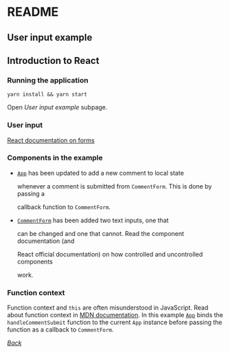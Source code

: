 # README

## User input example

## Introduction to React

### Running the application

```text
yarn install && yarn start
```

Open _User input example_ subpage.

### User input

[React documentation on forms](https://reactjs.org/docs/forms.html)

### Components in the example

* [`App`](https://github.com/urmastalimaa/interactive_frontend_development_2018/tree/cdb4bae60178ff8cb84deb048ae3ba7f93a069f5/lecture_2/src/user_input_example/App.js) has been updated to add a new comment to local state

  whenever a comment is submitted from `CommentForm`. This is done by passing a

  callback function to `CommentForm`.

* [`CommentForm`](https://github.com/urmastalimaa/interactive_frontend_development_2018/tree/cdb4bae60178ff8cb84deb048ae3ba7f93a069f5/lecture_2/src/user_input_example/CommentForm.js) has been added two text inputs, one that

  can be changed and one that cannot. Read the component documentation \(and

  React official documentation\) on how controlled and uncontrolled components

  work.

### Function context

Function context and `this` are often misunderstood in JavaScript. Read about function context in [MDN documentation](https://developer.mozilla.org/en-US/docs/Web/JavaScript/Reference/Operators/this). In this example [`App`](https://github.com/urmastalimaa/interactive_frontend_development_2018/tree/cdb4bae60178ff8cb84deb048ae3ba7f93a069f5/lecture_2/src/user_input_example/App.js#L29) binds the `handleCommentSubmit` function to the current `App` instance before passing the function as a callback to `CommentForm`.

[_Back_](../../lecture_2-1.md)

